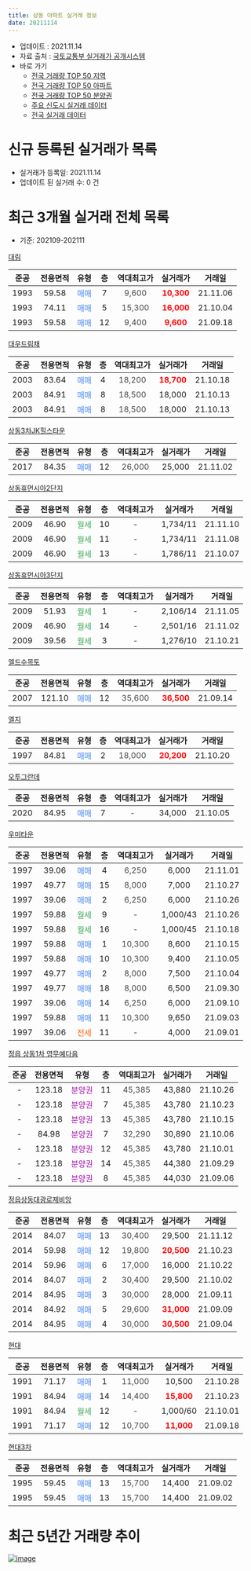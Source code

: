 ```yaml
---
title: 상동 아파트 실거래 정보
date: 20211114
---
```


* 업데이트 : 2021.11.14
* 자료 출처 : [국토교통부 실거래가 공개시스템](http://rt.molit.go.kr)
* 바로 가기
    * [전국 거래량 TOP 50 지역](https://apt-info.github.io/apt-trade-info/tr)
    * [전국 거래량 TOP 50 아파트](https://apt-info.github.io/apt-trade-info/ta)
    * [전국 거래량 TOP 50 분양권](https://apt-info.github.io/apt-trade-info/tb)
    * [주요 신도시 실거래 데이터](https://apt-info.github.io/apt-trade-info/newtown)
    * [전국 실거래 데이터](https://apt-info.github.io/apt-trade-info/all)



<script async src="https://pagead2.googlesyndication.com/pagead/js/adsbygoogle.js"></script>
<!-- 기본광고 -->
<ins class="adsbygoogle"
     style="display:block"
     data-ad-client="ca-pub-1142216861245946"
     data-ad-slot="4805727019"
     data-ad-format="auto"
     data-full-width-responsive="true"></ins>
<script>
     (adsbygoogle = window.adsbygoogle || []).push({});
</script>


# 신규 등록된 실거래가 목록

* 실거래가 등록일: 2021.11.14
* 업데이트 된 실거래 수: 0 건




<script async src="https://pagead2.googlesyndication.com/pagead/js/adsbygoogle.js"></script>
<!-- 기본광고 -->
<ins class="adsbygoogle"
     style="display:block"
     data-ad-client="ca-pub-1142216861245946"
     data-ad-slot="4805727019"
     data-ad-format="auto"
     data-full-width-responsive="true"></ins>
<script>
     (adsbygoogle = window.adsbygoogle || []).push({});
</script>


# 최근 3개월 실거래 전체 목록
* 기준: 202109-202111


[대림](https://search.naver.com/search.naver?query=%EB%8C%80%EB%A6%BC)

|준공|전용면적|유형|층|역대최고가|실거래가|거래일|
|:---:|:---:|:---:|:---:|:---:|:---:|:---:|
|1993|59.58|<span style="color:#4285F3">매매</span>|7|<span style="color:#444444">9,600</span>|<b><span style="color:#FF0000">10,300</span></b>|21.11.06|
|1993|74.11|<span style="color:#4285F3">매매</span>|5|<span style="color:#444444">15,300</span>|<b><span style="color:#FF0000">16,000</span></b>|21.10.04|
|1993|59.58|<span style="color:#4285F3">매매</span>|12|<span style="color:#444444">9,400</span>|<b><span style="color:#FF0000">9,600</span></b>|21.09.18|

[대우드림채](https://search.naver.com/search.naver?query=%EB%8C%80%EC%9A%B0%EB%93%9C%EB%A6%BC%EC%B1%84)

|준공|전용면적|유형|층|역대최고가|실거래가|거래일|
|:---:|:---:|:---:|:---:|:---:|:---:|:---:|
|2003|83.64|<span style="color:#4285F3">매매</span>|4|<span style="color:#444444">18,200</span>|<b><span style="color:#FF0000">18,700</span></b>|21.10.18|
|2003|84.91|<span style="color:#4285F3">매매</span>|8|<span style="color:#444444">18,500</span>|18,000|21.10.13|
|2003|84.91|<span style="color:#4285F3">매매</span>|8|<span style="color:#444444">18,500</span>|18,000|21.10.13|

[상동3차JK힐스타운](https://search.naver.com/search.naver?query=%EC%83%81%EB%8F%993%EC%B0%A8JK%ED%9E%90%EC%8A%A4%ED%83%80%EC%9A%B4)

|준공|전용면적|유형|층|역대최고가|실거래가|거래일|
|:---:|:---:|:---:|:---:|:---:|:---:|:---:|
|2017|84.35|<span style="color:#4285F3">매매</span>|12|<span style="color:#444444">26,000</span>|25,000|21.11.02|

[상동휴먼시아2단지](https://search.naver.com/search.naver?query=%EC%83%81%EB%8F%99%ED%9C%B4%EB%A8%BC%EC%8B%9C%EC%95%842%EB%8B%A8%EC%A7%80)

|준공|전용면적|유형|층|역대최고가|실거래가|거래일|
|:---:|:---:|:---:|:---:|:---:|:---:|:---:|
|2009|46.90|<span style="color:#34A853">월세</span>|10|<span style="color:#444444">-</span>|1,734/11|21.11.10|
|2009|46.90|<span style="color:#34A853">월세</span>|11|<span style="color:#444444">-</span>|1,734/11|21.11.08|
|2009|46.90|<span style="color:#34A853">월세</span>|13|<span style="color:#444444">-</span>|1,786/11|21.10.07|

[상동휴먼시아3단지](https://search.naver.com/search.naver?query=%EC%83%81%EB%8F%99%ED%9C%B4%EB%A8%BC%EC%8B%9C%EC%95%843%EB%8B%A8%EC%A7%80)

|준공|전용면적|유형|층|역대최고가|실거래가|거래일|
|:---:|:---:|:---:|:---:|:---:|:---:|:---:|
|2009|51.93|<span style="color:#34A853">월세</span>|1|<span style="color:#444444">-</span>|2,106/14|21.11.05|
|2009|46.90|<span style="color:#34A853">월세</span>|14|<span style="color:#444444">-</span>|2,501/16|21.11.02|
|2009|39.56|<span style="color:#34A853">월세</span>|3|<span style="color:#444444">-</span>|1,276/10|21.10.21|

[엘드수목토](https://search.naver.com/search.naver?query=%EC%97%98%EB%93%9C%EC%88%98%EB%AA%A9%ED%86%A0)

|준공|전용면적|유형|층|역대최고가|실거래가|거래일|
|:---:|:---:|:---:|:---:|:---:|:---:|:---:|
|2007|121.10|<span style="color:#4285F3">매매</span>|12|<span style="color:#444444">35,600</span>|<b><span style="color:#FF0000">36,500</span></b>|21.09.14|

[엘지](https://search.naver.com/search.naver?query=%EC%97%98%EC%A7%80)

|준공|전용면적|유형|층|역대최고가|실거래가|거래일|
|:---:|:---:|:---:|:---:|:---:|:---:|:---:|
|1997|84.81|<span style="color:#4285F3">매매</span>|2|<span style="color:#444444">18,000</span>|<b><span style="color:#FF0000">20,200</span></b>|21.10.20|

[오투그란데](https://search.naver.com/search.naver?query=%EC%98%A4%ED%88%AC%EA%B7%B8%EB%9E%80%EB%8D%B0)

|준공|전용면적|유형|층|역대최고가|실거래가|거래일|
|:---:|:---:|:---:|:---:|:---:|:---:|:---:|
|2020|84.95|<span style="color:#4285F3">매매</span>|7|<span style="color:#444444">-</span>|34,000|21.10.05|

[우미타운](https://search.naver.com/search.naver?query=%EC%9A%B0%EB%AF%B8%ED%83%80%EC%9A%B4)

|준공|전용면적|유형|층|역대최고가|실거래가|거래일|
|:---:|:---:|:---:|:---:|:---:|:---:|:---:|
|1997|39.06|<span style="color:#4285F3">매매</span>|4|<span style="color:#444444">6,250</span>|6,000|21.11.01|
|1997|49.77|<span style="color:#4285F3">매매</span>|15|<span style="color:#444444">8,000</span>|7,000|21.10.27|
|1997|39.06|<span style="color:#4285F3">매매</span>|2|<span style="color:#444444">6,250</span>|6,000|21.10.26|
|1997|59.88|<span style="color:#34A853">월세</span>|9|<span style="color:#444444">-</span>|1,000/43|21.10.26|
|1997|59.88|<span style="color:#34A853">월세</span>|16|<span style="color:#444444">-</span>|1,000/45|21.10.18|
|1997|59.88|<span style="color:#4285F3">매매</span>|1|<span style="color:#444444">10,300</span>|8,600|21.10.15|
|1997|59.88|<span style="color:#4285F3">매매</span>|10|<span style="color:#444444">10,300</span>|9,400|21.10.05|
|1997|49.77|<span style="color:#4285F3">매매</span>|2|<span style="color:#444444">8,000</span>|7,500|21.10.04|
|1997|49.77|<span style="color:#4285F3">매매</span>|18|<span style="color:#444444">8,000</span>|6,500|21.09.30|
|1997|39.06|<span style="color:#4285F3">매매</span>|14|<span style="color:#444444">6,250</span>|6,000|21.09.10|
|1997|59.88|<span style="color:#4285F3">매매</span>|11|<span style="color:#444444">10,300</span>|9,650|21.09.03|
|1997|39.06|<span style="color:#FF5A00">전세</span>|11|<span style="color:#444444">-</span>|4,000|21.09.01|

[정읍 상동1차 영무예다음](https://search.naver.com/search.naver?query=%EC%A0%95%EC%9D%8D+%EC%83%81%EB%8F%991%EC%B0%A8+%EC%98%81%EB%AC%B4%EC%98%88%EB%8B%A4%EC%9D%8C)

|준공|전용면적|유형|층|역대최고가|실거래가|거래일|
|:---:|:---:|:---:|:---:|:---:|:---:|:---:|
|-|123.18|<span style="color:#9C11A5">분양권</span>|11|<span style="color:#444444">45,385</span>|43,880|21.10.26|
|-|123.18|<span style="color:#9C11A5">분양권</span>|7|<span style="color:#444444">45,385</span>|43,780|21.10.23|
|-|123.18|<span style="color:#9C11A5">분양권</span>|13|<span style="color:#444444">45,385</span>|43,780|21.10.15|
|-|84.98|<span style="color:#9C11A5">분양권</span>|7|<span style="color:#444444">32,290</span>|30,890|21.10.06|
|-|123.18|<span style="color:#9C11A5">분양권</span>|12|<span style="color:#444444">45,385</span>|43,780|21.10.01|
|-|123.18|<span style="color:#9C11A5">분양권</span>|14|<span style="color:#444444">45,385</span>|44,380|21.09.29|
|-|123.18|<span style="color:#9C11A5">분양권</span>|8|<span style="color:#444444">45,385</span>|44,030|21.09.06|

[정읍상동대광로제비앙](https://search.naver.com/search.naver?query=%EC%A0%95%EC%9D%8D%EC%83%81%EB%8F%99%EB%8C%80%EA%B4%91%EB%A1%9C%EC%A0%9C%EB%B9%84%EC%95%99)

|준공|전용면적|유형|층|역대최고가|실거래가|거래일|
|:---:|:---:|:---:|:---:|:---:|:---:|:---:|
|2014|84.07|<span style="color:#4285F3">매매</span>|13|<span style="color:#444444">30,400</span>|29,500|21.11.12|
|2014|59.98|<span style="color:#4285F3">매매</span>|12|<span style="color:#444444">19,800</span>|<b><span style="color:#FF0000">20,500</span></b>|21.10.23|
|2014|59.96|<span style="color:#4285F3">매매</span>|6|<span style="color:#444444">17,000</span>|16,000|21.10.22|
|2014|84.07|<span style="color:#4285F3">매매</span>|2|<span style="color:#444444">30,400</span>|29,500|21.10.02|
|2014|84.95|<span style="color:#4285F3">매매</span>|3|<span style="color:#444444">30,000</span>|28,000|21.09.11|
|2014|84.92|<span style="color:#4285F3">매매</span>|5|<span style="color:#444444">29,600</span>|<b><span style="color:#FF0000">31,000</span></b>|21.09.09|
|2014|84.95|<span style="color:#4285F3">매매</span>|4|<span style="color:#444444">30,000</span>|<b><span style="color:#FF0000">30,500</span></b>|21.09.04|


<script async src="https://pagead2.googlesyndication.com/pagead/js/adsbygoogle.js"></script>
<!-- 기본광고 -->
<ins class="adsbygoogle"
     style="display:block"
     data-ad-client="ca-pub-1142216861245946"
     data-ad-slot="4805727019"
     data-ad-format="auto"
     data-full-width-responsive="true"></ins>
<script>
     (adsbygoogle = window.adsbygoogle || []).push({});
</script>


[현대](https://search.naver.com/search.naver?query=%ED%98%84%EB%8C%80)

|준공|전용면적|유형|층|역대최고가|실거래가|거래일|
|:---:|:---:|:---:|:---:|:---:|:---:|:---:|
|1991|71.17|<span style="color:#4285F3">매매</span>|1|<span style="color:#444444">11,000</span>|10,500|21.10.28|
|1991|84.94|<span style="color:#4285F3">매매</span>|14|<span style="color:#444444">14,400</span>|<b><span style="color:#FF0000">15,800</span></b>|21.10.23|
|1991|84.94|<span style="color:#34A853">월세</span>|12|<span style="color:#444444">-</span>|1,000/60|21.10.01|
|1991|71.17|<span style="color:#4285F3">매매</span>|12|<span style="color:#444444">10,700</span>|<b><span style="color:#FF0000">11,000</span></b>|21.09.18|

[현대3차](https://search.naver.com/search.naver?query=%ED%98%84%EB%8C%803%EC%B0%A8)

|준공|전용면적|유형|층|역대최고가|실거래가|거래일|
|:---:|:---:|:---:|:---:|:---:|:---:|:---:|
|1995|59.45|<span style="color:#4285F3">매매</span>|13|<span style="color:#444444">15,700</span>|14,400|21.09.02|
|1995|59.45|<span style="color:#4285F3">매매</span>|13|<span style="color:#444444">15,700</span>|14,400|21.09.02|



<script async src="https://pagead2.googlesyndication.com/pagead/js/adsbygoogle.js"></script>
<!-- 기본광고 -->
<ins class="adsbygoogle"
     style="display:block"
     data-ad-client="ca-pub-1142216861245946"
     data-ad-slot="4805727019"
     data-ad-format="auto"
     data-full-width-responsive="true"></ins>
<script>
     (adsbygoogle = window.adsbygoogle || []).push({});
</script>


# 최근 5년간 거래량 추이


<div style="width:100%;">
    <canvas id="deal_progress" height="200"></canvas>
</div>

<script>
new Chart(document.getElementById("deal_progress"), {
    type: 'line',
    data: {
        labels: ['16.01','16.02','16.03','16.04','16.05','16.06','16.07','16.08','16.09','16.10','16.11','16.12','17.01','17.02','17.03','17.04','17.05','17.06','17.07','17.08','17.09','17.10','17.11','17.12','18.01','18.02','18.03','18.04','18.05','18.06','18.07','18.08','18.09','18.10','18.11','18.12','19.01','19.02','19.03','19.04','19.05','19.06','19.07','19.08','19.09','19.10','19.11','19.12','20.01','20.02','20.03','20.04','20.05','20.06','20.07','20.08','20.09','20.10','20.11','20.12','21.01','21.02','21.03','21.04','21.05','21.06','21.07','21.08','21.09','21.10','21.11'],
        datasets: [{
            label: '매매/분양권',
            data: [26,26,36,21,14,20,16,21,20,21,14,11,15,22,26,29,26,30,22,26,22,31,35,12,19,34,27,40,14,22,22,38,23,18,19,26,26,33,17,31,26,30,14,26,17,32,22,35,34,37,27,34,37,43,71,38,42,31,22,40,24,16,25,17,23,21,25,21,13,21,4],
            borderColor: "rgba(66, 133, 243, 1)",
            backgroundColor: "rgba(66, 133, 243, 0.05)",
            borderWidth: 1,
            pointRadius: 0,
            fill: false,
            lineTension: 0
        },{
            label: '전/월세',
            data: [6,9,9,5,11,3,11,7,6,7,5,7,9,5,7,6,6,9,11,4,6,9,9,28,10,2,5,8,4,8,5,5,3,8,7,6,8,10,8,5,5,4,5,6,1,9,14,26,10,12,7,13,7,8,9,5,9,6,7,3,0,3,6,6,7,0,7,4,1,5,4],
            borderColor: "rgba(255, 90, 0, 1)",
            backgroundColor: "rgba(255, 90, 0, 0.05)",
            borderWidth: 1,
            pointRadius: 0,
            fill: false,
            lineTension: 0
        },{
            label: '합계',
            data: [32,35,45,26,25,23,27,28,26,28,19,18,24,27,33,35,32,39,33,30,28,40,44,40,29,36,32,48,18,30,27,43,26,26,26,32,34,43,25,36,31,34,19,32,18,41,36,61,44,49,34,47,44,51,80,43,51,37,29,43,24,19,31,23,30,21,32,25,14,26,8],
            borderColor: "rgba(0, 0, 0, 1)",
            backgroundColor: "rgba(0, 0, 0, 0.03)",
            borderWidth: 0.1,
            pointRadius: 0,
            fill: true,
            lineTension: 0
        }
        ]
    },
    options: {
        responsive: true,
        title: {
            display: false
        },
        tooltips: {
            mode: 'index',
            intersect: false
        },
        hover: {
            mode: 'nearest',
            intersect: true
        },
        scales: {
            xAxes: [{
                display: true,
                scaleLabel: {
                    display: true,
                    labelString: '년/월'
                }
            }],
            yAxes: [{
                display: true,
                ticks: {
                    suggestedMin: 0,
                },
                scaleLabel: {
                    display: true,
                    labelString: '실거래 수'
                }
            }]
        }
    }
});

</script>


[![image](https://apt-info.github.io/images/2020-01-03-apt-trade-info/1024x500.png)](https://play.google.com/store/apps/details?id=com.aptinfo.apttradeinfo)

